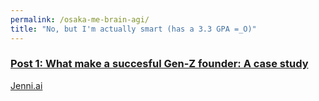 ```yaml
---
permalink: /osaka-me-brain-agi/
title: "No, but I'm actually smart (has a 3.3 GPA =_O)"
---
```


### [Post 1: What make a succesful Gen-Z founder: A case study ](/osaka-me-brain-agi/posts/one)

[Jenni.ai](https://jenni.ai/)
